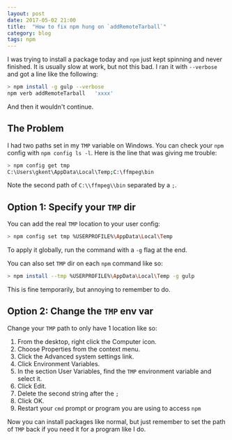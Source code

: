 ```yaml
---
layout: post
date: 2017-05-02 21:00
title:  "How to fix npm hung on `addRemoteTarball`"
category: blog
tags: npm
---
```

I was trying to install a package today and `npm` just kept spinning and never finished. It is usually slow at work, but not this bad. I ran it with `--verbose` and got a line like the following:

```bash
> npm install -g gulp --verbose
npm verb addRemoteTarball   'xxxx' 
```

And then it wouldn't continue.

The Problem
------------
I had two paths set in my `TMP` variable on Windows. You can check your `npm` config with `npm config ls -l`. Here is the line that was giving me trouble:

```bash
> npm config get tmp
C:\Users\gkent\AppData\Local\Temp;C:\ffmpeg\bin
```
Note the second path of `C:\\ffmpeg\\bin` separated by a `;`.

Option 1: Specify your `TMP` dir
------------
You can add the real `TMP` location to your user config:

```bash
> npm config set tmp %USERPROFILE%\AppData\Local\Temp
```

To apply it globally, run the command with a `-g` flag at the end.

You can also set `TMP` dir on each `npm` command like so:

```bash
> npm install --tmp %USERPROFILE%\AppData\Local\Temp -g gulp
```
This is fine temporarily, but annoying to remember to do.

Option 2: Change the `TMP` env var
-----
Change your `TMP` path to only have 1 location like so:
 1. From the desktop, right click the Computer icon. 
 2. Choose Properties from the context menu. 
 3. Click the Advanced system settings link.
 4. Click Environment Variables. 
 5. In the section User Variables, find the `TMP` environment variable and select it. 
 6. Click Edit. 
 7. Delete the second string after the `;`
 8. Click OK. 
 9. Restart your `cmd` prompt or program you are using to access `npm`
 
Now you can install packages like normal, but just remember to set the path of `TMP` back if you need it for a program like I do.